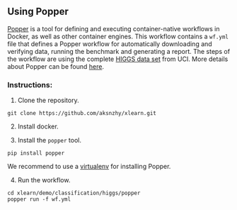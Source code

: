 ## Using Popper

[Popper](https://github.com/systemslab/popper) is a tool for defining and executing container-native workflows in Docker, as well as other container engines. This workflow contains a `wf.yml` file that defines a Popper workflow for automatically downloading and verifying data, running the benchmark and generating a report. The steps of the workflow are using the complete [HIGGS data set](https://archive.ics.uci.edu/ml/datasets/HIGGS) from UCI. More details about Popper can be found [here](https://popper.readthedocs.io/).


### Instructions:

1. Clone the repository.
```
git clone https://github.com/aksnzhy/xlearn.git
```

2. Install docker.

3. Install the `popper` tool.
```
pip install popper
```
We recommend to use a [virtualenv](https://packaging.python.org/guides/installing-using-pip-and-virtual-environments/#creating-a-virtual-environment) for installing Popper.

4. Run the workflow.
```
cd xlearn/demo/classification/higgs/popper
popper run -f wf.yml 
```
